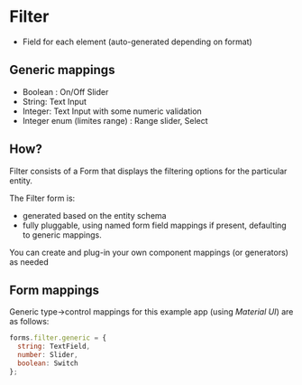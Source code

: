 # Filter

- Field for each element (auto-generated depending on format)

## Generic mappings

- Boolean : On/Off Slider
- String: Text Input
- Integer: Text Input with some numeric validation
- Integer enum (limites range) : Range slider, Select

## How?

Filter consists of a Form that displays the filtering options for the particular entity.

The Filter form is:

- generated based on the entity schema
- fully pluggable, using named form field mappings if present, defaulting to generic mappings.

You can create and plug-in your own component mappings (or generators) as needed

## Form mappings

Generic type->control mappings for this example app (using _Material UI_) are as follows:

```js
forms.filter.generic = {
  string: TextField,
  number: Slider,
  boolean: Switch
};
```
